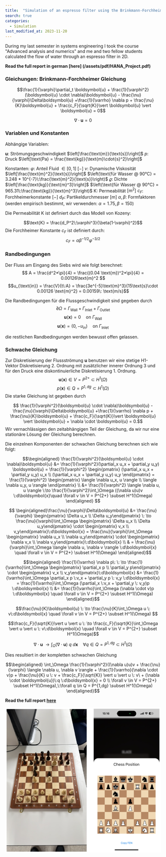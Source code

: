 ```yaml
---
title:  "Simulation of an espresso filter using the Brinkmann-Forchheimer equation"
search: true
categories: 
  - Simulation
last_modified_at: 2023-11-20
---
```


During my last semester in systems engineering I took the course "Advanced analysis and numerics" and me and two fellow students calculated the flow of water through an espresso filter in 2D.

**Read the full report in german [here] (/assets/pdf/HANA_Project.pdf)**

### Gleichungen: Brinkmann-Forchheimer Gleichung

$$\frac{1}{\varphi}\partial_t \boldsymbol{u} + \frac{1}{\varphi^2}(\boldsymbol{u} \cdot \nabla)\boldsymbol{u} - \frac{\nu}{\varphi}\Delta\boldsymbol{u} +\frac{1}{\varrho} \nabla p + \frac{\nu}{K}\boldsymbol{u} + \frac{c_F}{\sqrt{K}}\vert \boldsymbol{u} \vert \boldsymbol{u} = 0$$

$$\nabla \cdot \boldsymbol{u} = 0$$
### Variablen und Konstanten
Abhängige Variablen:

$\boldsymbol{u}$: Strömungsgeschwindigkeit $\left[\frac{\text{m}}{\text{s}}\right]$ 
$p$: Druck $\left[\text{Pa} = \frac{\text{kg}}{\text{m}\cdot{s}^2}\right]$

Konstanten:
$\varphi$: Anteil Fluid $\in [0,1]$ $\left[-\right]$ 
$\nu$: Dynamische Viskosität $\left[\frac{\text{m}^2}{\text{s}}\right]$ $\left(\text{für Wasser @ 90°C} = 3.248 * 10^{-7}\:\frac{\text{m}^2}{\text{s}}\right)$ 
$\varrho$: Dichte $\left[\frac{\text{kg}}{\text{m}^3}\right]$ $\left(\text{für Wasser @ 90°C} = 965.31\:\frac{\text{kg}}{\text{m}^3}\right)$ 
$\text{K}$: Permeabilität $\left[\text{m}^2\right]$ 
$c_F$: Forchheimerkonstante $\left[-\right]$ 
$d_P$: Partikeldurchmesser $\left[\text{m}\right]$ 
$\alpha, \beta$: Formfaktoren (werden empirisch bestimmt, wir verwenden: $\alpha = 1.75, \beta = 150$)

Die Permeabilität $\text{K}$ ist definiert durch das Modell von Kozeny:

$$\text{K} = \frac{d_P^2\:\varphi^3}{\beta(1-\varphi)^2}$$
Die Forchheimer Konstante $c_F$ ist definiert durch:
$$c_F = \alpha \beta^{-1/2} \varphi^{-3/2}$$

### Randbedingungen

Der Fluss am Eingang des Siebs wird wie folgt berechnet:
$$ A = \frac{d^2*\pi}{4} = \frac{(0.04 \text{m})^2*\pi}{4} = 0.00126\text{m}^2 $$
$$u_{\text{in}} = \frac{V}{t\:A} = \frac{3e^{-5}\text{m}^3}{15\text{s}\cdot 0.00126 \text{m}^2} = 0.00159\: \text{m/s}$$

Die Randbedingungen für die Flussgeschwindigkeit sind gegeben durch
$$\partial \Omega = \Gamma_{\text{Wall}}+\Gamma_{\text{Inlet}}+ \Gamma_{\text{Outlet}}$$
$$\boldsymbol{u}(\boldsymbol{x}) = 0 \quad \text{on}\: \Gamma_{\text{Wall}}$$
$$\boldsymbol{u}(\boldsymbol{x}) = (0,-u_{\text{in}}) \quad \text{on}\: \Gamma_{\text{Inlet}}$$

die restlichen Randbedingungen werden bewusst offen gelassen.

### Schwache Gleichung

Zur Diskretisierung der Flussströmung $\boldsymbol{u}$ benutzen wir eine stetige H1-Vektor Diskretisierung 2. Ordnung mit zusätzlicher innerer Ordnung 3 und für den Druck eine diskontinuierliche Diskretisierung 1. Ordnung.
$$\boldsymbol{u}(\boldsymbol{x})\in V = P^{2+} \subset H^1(\Omega)$$
$$p(\boldsymbol{x}) \in Q = P^{1,dg} \subset H^1(\Omega)$$
Die starke Gleichung ist gegeben durch 

$$ \frac{1}{\varphi^2}(\boldsymbol{u} \cdot \nabla)\boldsymbol{u} - \frac{\nu}{\varphi}\Delta\boldsymbol{u} +\frac{1}{\varrho} \nabla p + \frac{\nu}{K}\boldsymbol{u} + \frac{c_F}{\sqrt{K}}\vert \boldsymbol{u} \vert \boldsymbol{u} + \nabla \cdot \boldsymbol{u} = 0.$$
Wir vernachlässigen den zeitabhängigen Teil der Gleichung, da wir nur eine stationäre Lösung der Gleichung berechnen. 

Die einzelnen Komponenten der schwachen Gleichung berechnen sich wie folgt:

$$\begin{aligned} \frac{1}{\varphi^2}(\boldsymbol{u} \cdot \nabla)\boldsymbol{u} &= \frac{1}{\varphi^2}(\partial_x u_x + \partial_y u_y) \boldsymbol{u} = \frac{1}{\varphi^2} \begin{pmatrix} (\partial_x u_x + \partial_y u_y) u_x \\ (\partial_x u_x + \partial_y u_y) u_y \end{pmatrix} = \frac{1}{\varphi^2} \begin{pmatrix} \langle \nabla u_x, u \rangle  \\ \langle \nabla u_y, u \rangle \end{pmatrix} \\ &= \frac{1}{\varphi^2} \langle \nabla u, u \rangle \:\to \frac{1}{\varphi^2}\int_\Omega ((\nabla u)u)v \:d\boldsymbol{x}\quad \forall v \in V = P^{2+} \subset H^1(\Omega) \end{aligned} $$

$$ 
\begin{aligned}\frac{\nu}{\varphi}\Delta\boldsymbol{u} &= \frac{\nu}{\varphi} \begin{pmatrix} \Delta u_x \\ \Delta u_y\end{pmatrix} \: \to \frac{\nu}{\varphi}\int_\Omega \begin{pmatrix} \Delta u_x \\ \Delta u_y\end{pmatrix} \cdot \begin{pmatrix}  v_x \\ v_y\end{pmatrix}\:d\boldsymbol{x} = \frac{\nu}{\varphi}\int_\Omega \begin{pmatrix} \nabla u_x \\ \nabla u_y\end{pmatrix} \cdot \begin{pmatrix}  \nabla v_x \\ \nabla v_y\end{pmatrix}\:d\boldsymbol{x} \\ & = \frac{\nu}{\varphi}\int_\Omega \langle \nabla u, \nabla v \rangle \:d\boldsymbol{x} \quad \forall v \in V = P^{2+} \subset H^1(\Omega) \end{aligned}$$

$$\begin{aligned} \frac{1}{\varrho} \nabla p\: \: \to \frac{1}{\varrho}\int_\Omega \begin{pmatrix} \partial_x p \\ \partial_y p\end{pmatrix} \cdot \begin{pmatrix}  v_x \\ v_y\end{pmatrix}\:d\boldsymbol{x} &= \frac{1}{\varrho}\int_\Omega \partial_x p \:v_x + \partial_y p \: v_y \:d\boldsymbol{x} = \frac{1}{\varrho}\int_\Omega (\partial_x \:v_x + \partial_y \: v_y)p \:d\boldsymbol{x} \\ &= \frac{1}{\varrho}\int_\Omega (\nabla \cdot v)p \:d\boldsymbol{x} \quad \forall v \in V = P^{2+} \subset H^1(\Omega) \end{aligned}$$

$$\frac{\nu}{K}\boldsymbol{u} \: \to \frac{\nu}{K}\int_\Omega u \: v\:d\boldsymbol{x} \quad \forall v \in V = P^{2+} \subset H^1(\Omega) $$

$$\frac{c_F}{\sqrt{K}}\vert u \vert u \: \to \frac{c_F}{\sqrt{K}}\int_\Omega \vert u \vert u \: v\:d\boldsymbol{x} \quad \forall v \in V = P^{2+} \subset H^1(\Omega)$$

$$\nabla \cdot \boldsymbol{u}\: \to \int_\Omega (\nabla \cdot \boldsymbol{u})\:q \:d\boldsymbol{x}\quad \forall q \in Q = P^{1,dg} \subset H^1(\Omega)$$

Dies resultiert in der kompletten schwachen Gleichung

$$\begin{aligned} \int_\Omega \frac{1}{\varphi^2}((\nabla u)u)v + \frac{\nu}{\varphi} \langle \nabla u, \nabla v \rangle  + \frac{1}{\varrho}(\nabla \cdot v)p + \frac{\nu}{K} u \: v + \frac{c_F}{\sqrt{K}} \vert u \vert u \: v\ + (\nabla \cdot \boldsymbol{u})\:q \:d\boldsymbol{x} = 0 \\ \forall v \in V = P^{2+} \subset H^1(\Omega),\:\forall q \in Q = P^{1,dg} \subset H^1(\Omega) \end{aligned}$$

**Read the full report [here](/assets/pdf/ITK213_Final_Release.pdf)**

![example](/assets/image/acronym/converted_image.png)
